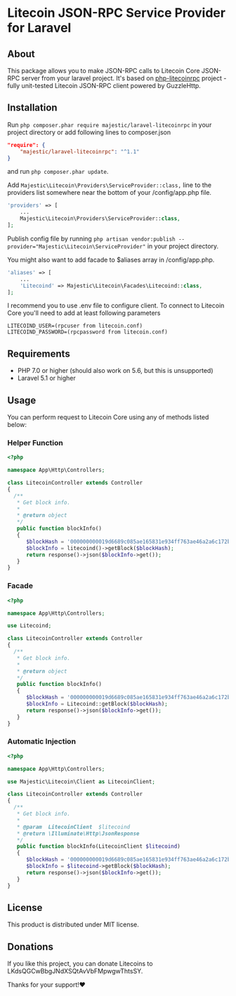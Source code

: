 # Litecoin JSON-RPC Service Provider for Laravel

## About
This package allows you to make JSON-RPC calls to Litecoin Core JSON-RPC server from your laravel project.
It's based on [php-litecoinrpc](https://github.com/denpamusic/php-bitcoinrpc) project - fully unit-tested Litecoin JSON-RPC client powered by GuzzleHttp.

## Installation
Run ```php composer.phar require majestic/laravel-litecoinrpc``` in your project directory or add following lines to composer.json
```json
"require": {
    "majestic/laravel-litecoinrpc": "^1.1"
}
```
and run ```php composer.phar update```.

Add `Majestic\Litecoin\Providers\ServiceProvider::class,` line to the providers list somewhere near the bottom of your /config/app.php file.
```php
'providers' => [
    ...
    Majestic\Litecoin\Providers\ServiceProvider::class,
];
```

Publish config file by running
`php artisan vendor:publish --provider="Majestic\Litecoin\ServiceProvider"` in your project directory.

You might also want to add facade to $aliases array in /config/app.php.
```php
'aliases' => [
    ...
    'Litecoind' => Majestic\Litecoin\Facades\Litecoind::class,
];
```

I recommend you to use .env file to configure client.
To connect to Litecoin Core you'll need to add at least following parameters
```
LITECOIND_USER=(rpcuser from litecoin.conf)
LITECOIND_PASSWORD=(rpcpassword from litecoin.conf)
```

## Requirements
* PHP 7.0 or higher (should also work on 5.6, but this is unsupported)
* Laravel 5.1 or higher

## Usage
You can perform request to Litecoin Core using any of methods listed below:
### Helper Function
```php
<?php

namespace App\Http\Controllers;

class LitecoinController extends Controller
{
  /**
   * Get block info.
   *
   * @return object
   */
   public function blockInfo()
   {
      $blockHash = '000000000019d6689c085ae165831e934ff763ae46a2a6c172b3f1b60a8ce26f';
      $blockInfo = litecoind()->getBlock($blockHash);
      return response()->json($blockInfo->get());
   }
}
```

### Facade
```php
<?php

namespace App\Http\Controllers;

use Litecoind;

class LitecoinController extends Controller
{
  /**
   * Get block info.
   *
   * @return object
   */
   public function blockInfo()
   {
      $blockHash = '000000000019d6689c085ae165831e934ff763ae46a2a6c172b3f1b60a8ce26f';
      $blockInfo = Litecoind::getBlock($blockHash);
      return response()->json($blockInfo->get());
   }
}
```

### Automatic Injection
```php
<?php

namespace App\Http\Controllers;

use Majestic\Litecoin\Client as LitecoinClient;

class LitecoinController extends Controller
{
  /**
   * Get block info.
   *
   * @param  LitecoinClient  $litecoind
   * @return \Illuminate\Http\JsonResponse
   */
   public function blockInfo(LitecoinClient $litecoind)
   {
      $blockHash = '000000000019d6689c085ae165831e934ff763ae46a2a6c172b3f1b60a8ce26f';
      $blockInfo = $litecoind->getBlock($blockHash);
      return response()->json($blockInfo->get());
   }
}
```

## License

This product is distributed under MIT license.

## Donations

If you like this project,
you can donate Litecoins to LKdsQGCwBbgJNdXSQtAvVbFMpwgwThtsSY.

Thanks for your support!❤
